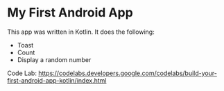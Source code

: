 # My First Android App

This app was written in Kotlin.  It does the following:

* Toast
* Count
* Display a random number

Code Lab: https://codelabs.developers.google.com/codelabs/build-your-first-android-app-kotlin/index.html
